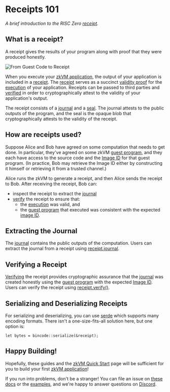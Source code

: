 # Receipts 101

_A brief introduction to the RISC Zero [receipt]._

## What is a receipt?

A receipt gives the results of your program along with proof that they were produced honestly.

![From Guest Code to Receipt](/diagrams/from-rust-to-receipt.png)

When you execute your [zkVM application], the output of your application is included in a [receipt].
The [receipt] serves as a succinct [validity proof] for the [execution] of your application.
Receipts can be passed to third parties and [verified] in order to cryptographically attest to the validity of your application's output.

<!-- The following text is duplicated from the definition of "receipt" on the terminology page.-->

The receipt consists of a [journal] and a [seal].
The journal attests to the public outputs of the program, and
the seal is the opaque blob that cryptographically attests to the validity of the receipt.

<!-- End receipt definition. -->

## How are receipts used?

Suppose Alice and Bob have agreed on some computation that needs to get done.
In particular, they've agreed on some zkVM [guest program], and they each have access to the source code and the [Image ID] for that guest program.
(In practice, Bob may retrieve the Image ID either by constructing it himself or retrieving it from a trusted channel.)

Alice runs the zkVM to generate a receipt, and then Alice sends the receipt to Bob.
After receiving the receipt, Bob can:

- inspect the receipt to extract the [journal]
- [verify] the receipt to ensure that:
  - the [execution] was valid, and
  - the [guest program] that executed was consistent with the expected [image ID].

## Extracting the Journal

The [journal] contains the public outputs of the computation.
Users can extract the journal from a receipt using [receipt.journal].

## Verifying a Receipt

[Verifying] the receipt provides cryptographic assurance that the [journal] was created honestly using the [guest program] with the expected [Image ID].
Users can verify the receipt using [receipt.verify()].

## Serializing and Deserializing Receipts

For serializing and deserializing, you can use [serde](https://crates.io/crates/serde) which supports many encoding formats.
There isn't a one-size-fits-all solution here, but one option is:

`let bytes = bincode::serialize(&receipt);`

## Happy Building!

Hopefully, these guides and the [zkVM Quick Start] page will be sufficient for you to build your first [zkVM application]!

If you run into problems, don't be a stranger!
You can file an issue on [these docs] or the [examples], and we're happy to answer questions on [Discord].

[zkVM application]: ../
[receipt]: /terminology#receipt
[validity proof]: /terminology#validity-proof
[execution]: /terminology#execution-trace
[verified]: /terminology#verify
[journal]: /terminology#journal
[seal]: /terminology#seal
[guest program]: /terminology#guest-program
[Image ID]: /terminology#image-id
[Sessions]: /terminology#session
[segments]: /terminology#segment
[receipt.verify()]: https://docs.rs/risc0-zkvm/0.18/risc0_zkvm/struct.Receipt.html#method.verify
[receipt.journal]: https://docs.rs/risc0-zkvm/0.18/risc0_zkvm/struct.Receipt.html#structfield.journal
[verify]: /terminology#verify
[Verifying]: /terminology#verify
[examples]: https://github.com/risc0/risc0/tree/release-0.18/examples/
[these docs]: https://github.com/risc0/website
[Discord]: https://discord.gg/risczero
[zkVM Quick Start]: ../quickstart
